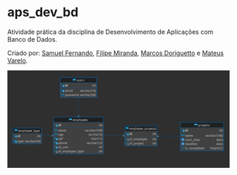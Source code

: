 # aps_dev_bd
Atividade prática da disciplina de Desenvolvimento de Aplicações com Banco de Dados.

Criado por: [Samuel Fernando](https://github.com/SamuelFST), [Filipe Miranda](https://github.com/fm1randa), [Marcos Doriguetto](https://github.com/marcosdoriguetto) e [Mateus Varelo](https://github.com/mateusvarelo).

![ERD](https://github.com/SamuelFST/aps_dev_bd/blob/master/erd.png)
